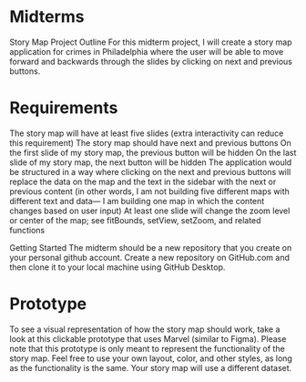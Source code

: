 # Midterms
Story Map
Project Outline
For this midterm project, I will create a story map application for crimes in Philadelphia where the user will be able to move forward and backwards through the slides by clicking on next and previous buttons.

# Requirements
The story map will have at least five slides (extra interactivity can reduce this requirement)
The story map should have next and previous buttons
On the first slide of my story map, the previous button will be hidden
On the last slide of my story map, the next button will be hidden
The application would be structured in a way where clicking on the next and previous buttons will replace the data on the map and the text in the sidebar with the next or previous content (in other words, I am not building five different maps with different text and data— I am building one map in which the content changes based on user input)
At least one slide will change the zoom level or center of the map; see fitBounds, setView, setZoom, and related functions

Getting Started
The midterm should be a new repository that you create on your personal github account. Create a new repository on GitHub.com and then clone it to your local machine using GitHub Desktop.

# Prototype
To see a visual representation of how the story map should work, take a look at this clickable prototype that uses Marvel (similar to Figma). Please note that this prototype is only meant to represent the functionality of the story map. Feel free to use your own layout, color, and other styles, as long as the functionality is the same. Your story map will use a different dataset.
